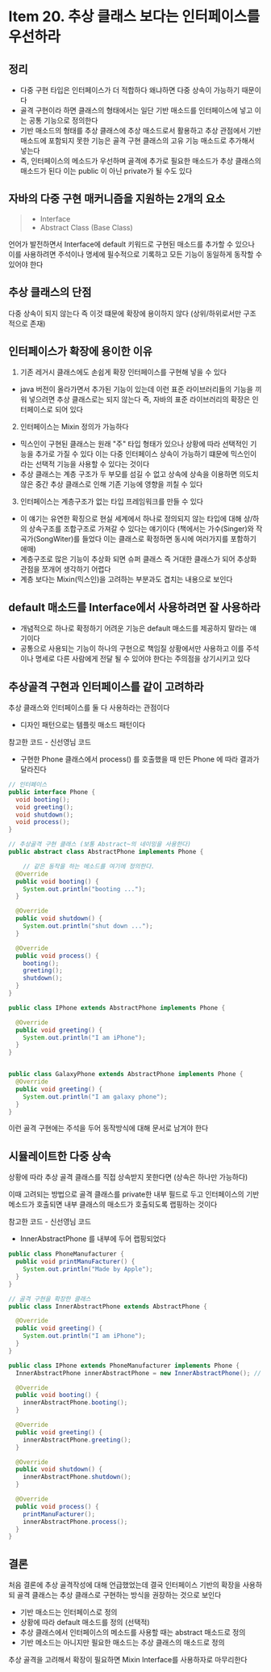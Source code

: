 # Item 20. 추상 클래스 보다는 인터페이스를 우선하라

## 정리

- 다중 구현 타입은 인터페이스가 더 적합하다 왜냐하면 다중 상속이 가능하기 때문이다
- 골격 구현이라 하면 클래스의 형태에서는 일단 기반 매소드를 인터페이스에 넣고 이는 공통 기능으로 정의한다
- 기반 매소드의 형태를 추상 클래스에 추상 매소드로서 활용하고 추상 관점에서 기반 매소드에 포함되지 못한 기능은 골격 구현 클래스의 고유 기능 매소드로 추가해서 넣는다
- 즉, 인터페이스의 메소드가 우선하며 골격에 추가로 필요한 매소드가 추상 클래스의 매소드가 된다 이는 public 이 아닌 private가 될 수도 있다

## 자바의 다중 구현 매커니즘을 지원하는 2개의 요소

>- Interface
>- Abstract Class (Base Class)

언어가 발전하면서 Interface에 default 키워드로 구현된 매소드를 추가할 수 있으나 이를 사용하려면 주석이나 명세에 필수적으로 기록하고 모든 기능이 동일하게 동작할 수 있어야 한다

## 추상 클래스의 단점

다중 상속이 되지 않는다 즉 이것 떄문에 확장에 용이하지 않다 (상위/하위로서만 구조적으로 존재)

## 인터페이스가 확장에 용이한 이유

1. 기존 레거시 클래스에도 손쉽게 확장 인터페이스를 구현해 넣을 수 있다
- java 버전이 올라가면서 추가된 기능이 있는데 이런 표준 라이브러리들의 기능을 끼워 넣으려면 추상 클래스로는 되지 않는다 즉, 자바의 표준 라이브러리의 확장은 인터페이스로 되어 있다

2. 인터페이스는 Mixin 정의가 가능하다
- 믹스인이 구현된 클래스는 원래 "주" 타입 형태가 있으나 상황에 따라 선택적인 기능을 추가로 가질 수 있다 이는 다중 인터페이스 상속이 가능하기 떄문에 믹스인이라는 선택적 기능을 사용할 수 있다는 것이다
- 추상 클래스는 계층 구조가 두 부모를 섬길 수 없고 상속에 상속을 이용하면 의도치 않은 중간 추상 클래스로 인해 기존 기능에 영향을 끼칠 수 있다

3. 인터페이스는 계층구조가 없는 타입 프레임워크를 만들 수 있다
- 이 얘기는 유연한 확징으로 현실 세계에서 하나로 정의되지 않는 타입에 대해 상/하의 상속구조를 조합구조로 가져갈 수 있다는 얘기이다 (책에서는 가수(Singer)와 작곡가(SongWiter)를 들었다 이는 클래스로 확정하면 동시에 여러가지를 포함하기 애매)
- 계층구조로 많은 기능이 추상화 되면 슈퍼 클래스 즉 거대한 클래스가 되어 추상화 관점을 쪼개어 생각하기 어렵다
- 계층 보다는 Mixin(믹스인)을 고려하는 부분과도 겹치는 내용으로 보인다

## default 매소드를 Interface에서 사용하려면 잘 사용하라

- 개념적으로 하나로 확정하기 어려운 기능은 default 매소드를 제공하지 말라는 얘기이다
- 공통으로 사용되는 기능이 하나의 구현으로 책임질 상황에서만 사용하고 이를 주석이나 명세로 다른 사람에게 전달 될 수 있어야 한다는 주의점을 상기시키고 있다

## 추상골격 구현과 인터페이스를 같이 고려하라

추상 클래스와 인터페이스를 둘 다 사용하라는 관점이다
- 디자인 패턴으로는 템플릿 매소드 패턴이다

참고한 코드 - 신선영님 코드
- 구현한 Phone 클래스에서 process() 를 호출했을 때 만든 Phone 에 따라 결과가 달라진다

```java
// 인터페이스
public interface Phone {
  void booting();
  void greeting();
  void shutdown();
  void process();
}
```

```java
// 추상골격 구현 클래스 (보통 Abstract~의 네이밍을 사용한다)
public abstract class AbstractPhone implements Phone {

	// 같은 동작을 하는 메소드를 여기에 정의한다.
  @Override
  public void booting() {
    System.out.println("booting ...");
  }

  @Override
  public void shutdown() {
    System.out.println("shut down ...");
  }

  @Override
  public void process() {
    booting();
    greeting();
    shutdown();
  }
}
```

```java
public class IPhone extends AbstractPhone implements Phone {

  @Override
  public void greeting() {
    System.out.println("I am iPhone");
  }
}
```

```java

public class GalaxyPhone extends AbstractPhone implements Phone {
  @Override
  public void greeting() {
    System.out.println("I am galaxy phone");
  }
}
```

이런 골격 구현에는 주석을 두어 동작방식에 대해 문서로 남겨야 한다

## 시뮬레이트한 다중 상속

상황에 따라 추상 골격 클래스를 직접 상속받지 못한다면 (상속은 하나만 가능하다)

이때 고려되는 방법으로 골격 클래스를 private한 내부 필드로 두고 인터페이스의 기반 메소드가 호출되면 내부 클래스의 매소드가 호출되도록 랩핑하는 것이다

참고한 코드 - 신선영님 코드
- InnerAbstractPhone 를 내부에 두어 랩핑되었다

```java
public class PhoneManufacturer {
  public void printManuFacturer() {
    System.out.println("Made by Apple");
  }
}
```

```java
// 골격 구현을 확장한 클래스
public class InnerAbstractPhone extends AbstractPhone {

  @Override
  public void greeting() {
    System.out.println("I am iPhone");
  }
}
```

```java
public class IPhone extends PhoneManufacturer implements Phone {
  InnerAbstractPhone innerAbstractPhone = new InnerAbstractPhone(); // 내부 클래스로 정의

  @Override
  public void booting() {
    innerAbstractPhone.booting();
  }

  @Override
  public void greeting() {
    innerAbstractPhone.greeting();
  }

  @Override
  public void shutdown() {
    innerAbstractPhone.shutdown();
  }

  @Override
  public void process() {
    printManuFacturer();
    innerAbstractPhone.process();
  }
}
```

## 결론

처음 결론에 추상 골격작성에 대해 언급했었는데 결국 인터페이스 기반의 확장을 사용하되 골격 클래스는 추상 클래스로 구현하는 방식을 권장하는 것으로 보인다

- 기반 매소드는 인터페이스로 정의
- 상황에 따라 default 매소드를 정의 (선택적)
- 추상 클래스에서 인터페이스의 메소드를 사용할 때는 abstract 매소드로 정의
- 기반 메소드는 아니지만 필요한 매소드는 추상 클래스의 매소드로 정의

추상 골격을 고려해서 확장이 필요하면 Mixin Interface를 사용하자로 마무리한다
